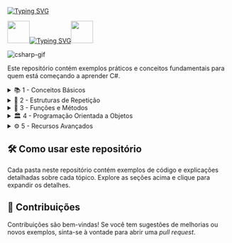 [![Typing SVG](https://readme-typing-svg.herokuapp.com?font=Oswald&weight=500&size=30&pause=1000&color=007ACC&width=435&lines=Seja+Bem+Vindo;Bora+Aprender+C%23)](https://git.io/typing-svg)

<img align="margin-rigth: 100px;" src="https://media1.tenor.com/m/JNzoGnuhWKkAAAAC/elmo-fire.gif" width="50" height="50">[![Typing SVG](https://readme-typing-svg.herokuapp.com?font=Oswald&weight=500&size=30&pause=1000&color=007ACC&center=true&vCenter=true&width=435&lines=Aprendendo+C%23+)](https://git.io/typing-svg)<img align="margin-left: 100px;" src="https://media1.tenor.com/m/JNzoGnuhWKkAAAAC/elmo-fire.gif" width="50" height="50">

![csharp-gif](https://media1.tenor.com/m/cX92mi1p-NYAAAAd/coding-anime.gif)

Este repositório contém exemplos práticos e conceitos fundamentais para quem está começando a aprender C#.

<details>
<summary>📚 1 - Conceitos Básicos</summary>

- 💡 **Tipos de Dados**
  - 🔢 Inteiros (`int`)
  - 🔣 Float e Double (`float`, `double`)
  - 📄 String (`string`)
  - 🤖 Boolean (`bool`)
  - 🗃️ Arrays e Listas (`List<>`)
  
- ➕ **Operadores**
  - Operadores aritméticos
  - Operadores de comparação

- 🧱 **Estruturas de Controle**
  - `if`, `else`, `else if`
  - `switch`

</details>

<details>
<summary>🔄 2 - Estruturas de Repetição</summary>

- ➿ `for`
- 🔁 `while`
- ⏳ `do while`
- 🔂 `foreach`

</details>

<details>
<summary>🧱 3 - Funções e Métodos</summary>

- 📜 Definindo Métodos
- 🚦 Parâmetros e Retornos
- 🎯 Sobrecarga de Métodos

</details>

<details>
<summary>🏛️ 4 - Programação Orientada a Objetos</summary>

- 🏗️ Classes e Objetos
- 🧬 Herança
- 🧩 Polimorfismo
- 🕵️ Encapsulamento

</details>

<details>
<summary>⚙️ 5 - Recursos Avançados</summary>

- 🧠 **Delegates e Eventos**
  - Delegates
  - Eventos
  
- 🔄 **Expressões Lambda**
  - `=>` Syntax
  
- 🧩 **Interfaces**
  - Definindo e implementando Interfaces

</details>

## 🛠️ Como usar este repositório

Cada pasta neste repositório contém exemplos de código e explicações detalhadas sobre cada tópico. Explore as seções acima e clique para expandir os detalhes.

## 🤝 Contribuições

Contribuições são bem-vindas! Se você tem sugestões de melhorias ou novos exemplos, sinta-se à vontade para abrir uma *pull request*.



